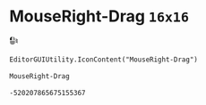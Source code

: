 # MouseRight-Drag `16x16`
<img src="/img/MouseRight-Drag.png" width=16 height=16>

``` CSharp
EditorGUIUtility.IconContent("MouseRight-Drag")
```
```
MouseRight-Drag
```
```
-520207865675155367
```

